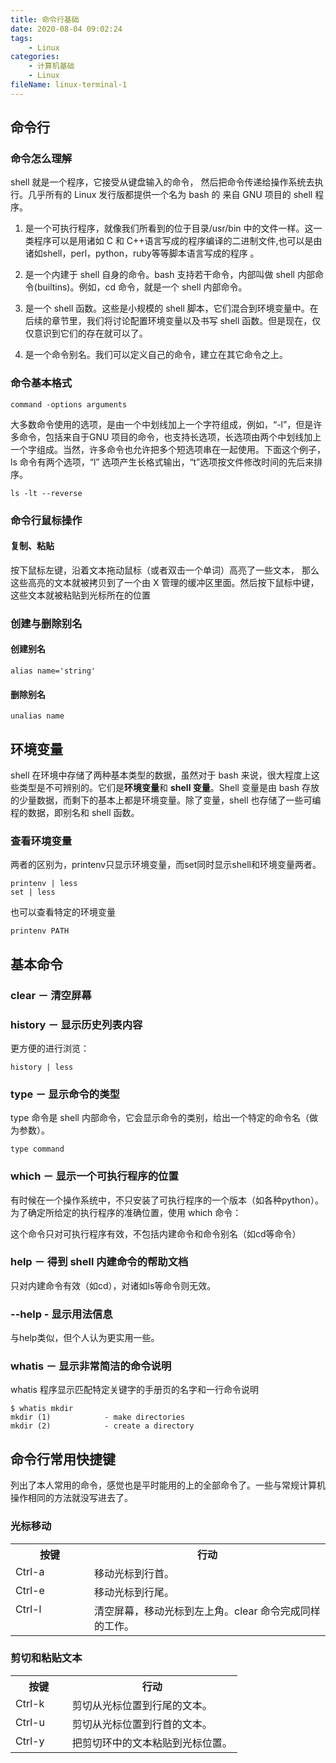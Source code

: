 ```yaml
---
title: 命令行基础
date: 2020-08-04 09:02:24
tags:
    - Linux
categories:
    - 计算机基础
    - Linux
fileName: linux-terminal-1
---
```


## 命令行

### 命令怎么理解
shell 就是一个程序，它接受从键盘输入的命令，  然后把命令传递给操作系统去执行。几乎所有的 Linux 发行版都提供一个名为 bash 的 来自 GNU 项目的 shell 程序。

1. 是一个可执行程序，就像我们所看到的位于目录/usr/bin 中的文件一样。这一类程序可以是用诸如 C 和 C++语言写成的程序编译的二进制文件,也可以是由诸如shell，perl，python，ruby等等脚本语言写成的程序 。

2. 是一个内建于 shell 自身的命令。bash 支持若干命令，内部叫做 shell 内部命令(builtins)。例如，cd 命令，就是一个 shell 内部命令。

3. 是一个 shell 函数。这些是小规模的 shell 脚本，它们混合到环境变量中。在后续的章节里，我们将讨论配置环境变量以及书写 shell 函数。但是现在，仅仅意识到它们的存在就可以了。

4. 是一个命令别名。我们可以定义自己的命令，建立在其它命令之上。

### 命令基本格式

```
command -options arguments
```

大多数命令使用的选项，是由一个中划线加上一个字符组成，例如，“-l”，但是许多命令，包括来自于GNU 项目的命令，也支持长选项，长选项由两个中划线加上一个字组成。当然，许多命令也允许把多个短选项串在一起使用。下面这个例子，ls 命令有两个选项，“l” 选项产生长格式输出，“t”选项按文件修改时间的先后来排序。

```
ls -lt --reverse
```

### 命令行鼠标操作

#### 复制、粘贴
按下鼠标左键，沿着文本拖动鼠标（或者双击一个单词）高亮了一些文本，  那么这些高亮的文本就被拷贝到了一个由 X 管理的缓冲区里面。然后按下鼠标中键，  这些文本就被粘贴到光标所在的位置

### 创建与删除别名

#### 创建别名

```
alias name='string'
```

#### 删除别名

```
unalias name
```



## 环境变量

shell 在环境中存储了两种基本类型的数据，虽然对于 bash 来说，很大程度上这些类型是不可辨别的。它们是**环境变量**和 **shell 变量**。Shell 变量是由 bash 存放的少量数据，而剩下的基本上都是环境变量。除了变量，shell 也存储了一些可编程的数据，即别名和 shell 函数。

### 查看环境变量

两者的区别为，printenv只显示环境变量，而set同时显示shell和环境变量两者。

```
printenv | less
set | less
```

也可以查看特定的环境变量

```
printenv PATH
```





## 基本命令

### clear － 清空屏幕

### history － 显示历史列表内容

更方便的进行浏览：

```
history | less
```

### type － 显示命令的类型

type 命令是 shell 内部命令，它会显示命令的类别，给出一个特定的命令名（做为参数）。

```
type command
```

### which － 显示一个可执行程序的位置

有时候在一个操作系统中，不只安装了可执行程序的一个版本（如各种python）。为了确定所给定的执行程序的准确位置，使用 which 命令：



这个命令只对可执行程序有效，不包括内建命令和命令别名（如cd等命令）



### help － 得到 shell 内建命令的帮助文档

只对内建命令有效（如cd），对诸如ls等命令则无效。

### -\-help - 显示用法信息

与help类似，但个人认为更实用一些。

### whatis － 显示非常简洁的命令说明

whatis 程序显示匹配特定关键字的手册页的名字和一行命令说明

```
$ whatis mkdir
mkdir (1)            - make directories
mkdir (2)            - create a directory
```



## 命令行常用快捷键

列出了本人常用的命令，感觉也是平时能用的上的全部命令了。一些与常规计算机操作相同的方法就没写进去了。

### 光标移动

<table class="multi">
<tr>
<th class="title">按键</th>
<th class="title">行动</th>
</tr>
<tr>
<td valign="top" width="25%">Ctrl-a</td>
<td valign="top">移动光标到行首。</td>
</tr>
<tr>
<td valign="top">Ctrl-e</td>
<td valign="top">移动光标到行尾。</td>
</tr>
<tr>
<td valign="top">Ctrl-l</td>
<td valign="top">清空屏幕，移动光标到左上角。clear 命令完成同样的工作。</td>
</tr>
</table>



### 剪切和粘贴文本

<table class="multi">
<tr>
<th class="title"> 按键</th>
<th class="title"> 行动</th>
</tr>
<tr>
<td valign="top" width="25%">Ctrl-k</td>
<td valign="top"> 剪切从光标位置到行尾的文本。</td>
</tr>
<tr>
<td valign="top">Ctrl-u</td>
<td valign="top"> 剪切从光标位置到行首的文本。</td>
</tr>
<tr>
<td valign="top">Ctrl-y</td>
<td valign="top"> 把剪切环中的文本粘贴到光标位置。</td>
</tr>
</table>



